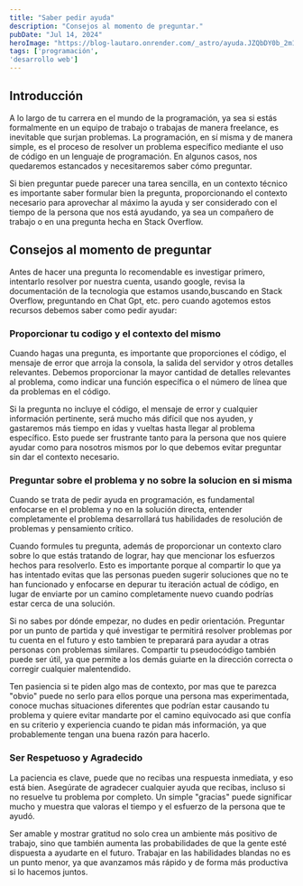 ```yaml
---
title: "Saber pedir ayuda"
description: "Consejos al momento de preguntar."
pubDate: "Jul 14, 2024"
heroImage: "https://blog-lautaro.onrender.com/_astro/ayuda.JZQbDY0b_2m1WYR.jpg"
tags: ['programación',
'desarrollo web']
---
```


## Introducción

A lo largo de tu carrera en el mundo de la programación, ya sea si estás formalmente en un equipo de trabajo o trabajas de manera freelance, es inevitable que surjan problemas. La programación, en sí misma y de manera simple, es el proceso de resolver un problema específico mediante el uso de código en un lenguaje de programación. En algunos casos, nos quedaremos estancados y necesitaremos saber cómo preguntar.

Si bien preguntar puede parecer una tarea sencilla, en un contexto técnico es importante saber formular bien la pregunta, proporcionando el contexto necesario para aprovechar al máximo la ayuda y ser considerado con el tiempo de la persona que nos está ayudando, ya sea un compañero de trabajo o en una pregunta hecha en Stack Overflow.

## Consejos al momento de preguntar

Antes de hacer una pregunta lo recomendable es investigar primero, intentarlo resolver por nuestra cuenta, usando google, revisa la documentación de la tecnologia que estamos usando,buscando en Stack Overflow, preguntando en Chat Gpt, etc. pero cuando agotemos estos recursos debemos saber como pedir ayudar:

### Proporcionar tu codigo y el contexto del mismo

Cuando hagas una pregunta, es importante que proporciones el código, el mensaje de error que arroja la consola, la salida del servidor y otros detalles relevantes. Debemos proporcionar la mayor cantidad de detalles relevantes al problema, como indicar una función específica o el número de línea que da problemas en el código.

Si la pregunta no incluye el código, el mensaje de error y cualquier información pertinente, será mucho más difícil que nos ayuden, y gastaremos más tiempo en idas y vueltas hasta llegar al problema específico. Esto puede ser frustrante tanto para la persona que nos quiere ayudar como para nosotros mismos por lo que debemos evitar preguntar sin dar el contexto necesario.

### Preguntar sobre el problema y no sobre la solucion en si misma

Cuando se trata de pedir ayuda en programación, es fundamental enfocarse en el problema y no en la solución directa, entender completamente el problema desarrollará tus habilidades de resolución de problemas y pensamiento crítico.

Cuando formules tu pregunta, además de proporcionar un contexto claro sobre lo que estás tratando de lograr, hay que mencionar los esfuerzos hechos para resolverlo. Esto es importante porque al compartir lo que ya has intentado evitas que las personas pueden sugerir soluciones que no te han funcionado y enfocarse en depurar tu iteración actual de código, en lugar de enviarte por un camino completamente nuevo cuando podrías estar cerca de una solución.

Si no sabes por dónde empezar, no dudes en pedir orientación. Preguntar por un punto de partida y qué investigar te permitirá resolver problemas por tu cuenta en el futuro y esto tambien te preparará para ayudar a otras personas con problemas similares. Compartir tu pseudocódigo también puede ser útil, ya que permite a los demás guiarte en la dirección correcta o corregir cualquier malentendido.

Ten pasiencia si te piden algo mas de contexto, por mas que te parezca "obvio" puede no serlo para ellos porque una persona mas experimentada, conoce muchas situaciones diferentes que podrían estar causando tu problema y quiere evitar mandarte por el camino equivocado asi que confía en su criterio y experiencia cuando te pidan más información, ya que probablemente tengan una buena razón para hacerlo.

### Ser Respetuoso y Agradecido

La paciencia es clave, puede que no recibas una respuesta inmediata, y eso está bien. Asegúrate de agradecer cualquier ayuda que recibas, incluso si no resuelve tu problema por completo. Un simple "gracias" puede significar mucho y muestra que valoras el tiempo y el esfuerzo de la persona que te ayudó.

Ser amable y mostrar gratitud no solo crea un ambiente más positivo de trabajo, sino que también aumenta las probabilidades de que la gente esté dispuesta a ayudarte en el futuro. Trabajar en las habilidades blandas no es un punto menor, ya que avanzamos más rápido y de forma más productiva si lo hacemos juntos.